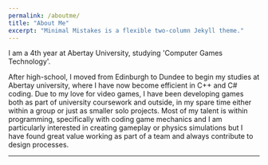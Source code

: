 ```yaml
---
permalink: /aboutme/
title: "About Me"
excerpt: "Minimal Mistakes is a flexible two-column Jekyll theme."
---
```


I am a 4th year at Abertay University, studying 'Computer Games Technology'.

After high-school, I moved from Edinburgh to Dundee to begin my studies at Abertay university, where I have now become efficient in C++ and C# coding. Due to my love for video games, I have been developing games both as part of university coursework and outside, in my spare time either within a group or just as smaller solo projects. Most of my talent is within programming, specifically with coding game mechanics and I am particularly interested in creating gameplay or physics simulations but I have found great value working as part of a team and always contribute to design processes.


---
